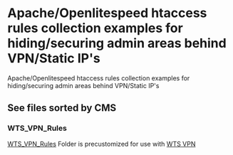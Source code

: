 # Apache/Openlitespeed htaccess rules collection examples for hiding/securing admin areas behind VPN/Static IP's

Apache/Openlitespeed htaccess rules collection examples for hiding/securing admin areas behind VPN/Static IP's

## See files sorted by CMS

### WTS_VPN_Rules
[WTS_VPN_Rules](WTS_VPN_Rules/) Folder is precustomized for use with [WTS VPN](https://whattheserver.com/vpn-service/)